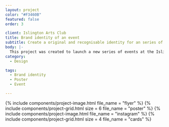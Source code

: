 ```yaml
---
layout: project
color: "#F3460B"
featured: false
order: 3

client: Islington Arts Club
title: Brand identity of an event
subtitle: Create a original and recognisable identity for an series of events in North London
body: |-
  This project was created to launch a new series of events at the Islington Arts Club in London, the Sunday Hearth Club, a Sunday after party with residents DJs.
category:
  - Design

tags:
  - Brand identity
  - Poster
  - Event

---
```


<div class="section">
  <div class="section__container">
    {% include components/project-image.html
      file_name = "flyer"
    %}
    {% include components/project-grid.html
      size = 6
      file_name = "poster"
    %}
    {% include components/project-image.html
      file_name = "instagram"
    %}
    {% include components/project-grid.html
      size = 4
      file_name = "cards"
    %}
  </div>
</div>
